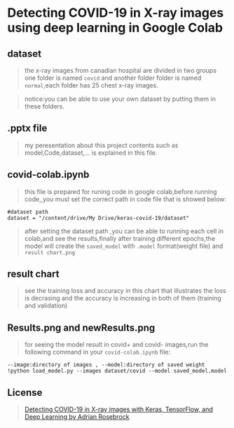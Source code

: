 # Detecting COVID-19 in X-ray images using deep learning in Google Colab







## dataset
> the x-ray images from canadian hospital are divided in two groups one folder is named `covid` and another folder folder is named `normal`,each folder has 25 chest x-ray images.

> notice:you can be able to use your own dataset by putting them in these folders.

## .pptx file
> my peresentation about this project contents such as model,Code,dataset,... is explained in this file. 

## covid-colab.ipynb
>  this file is prepared for runing code in google colab,before running code,,you must set the correct path in code file that is showed below:

```
#dataset path 
dataset = "/content/drive/My Drive/keras-covid-19/dataset"
```
> after setting the dataset path ,you can be able to running each cell in colab,and see the results,finally after training different epochs,the model will create the `saved_model` with `.model` format(weight file) and `result chart.png`

## result chart
> see the training loss and accuracy in this chart that illustrates the loss is decrasing and the accuracy is increasing in both of them (training and validation)

## Results.png and newResults.png 
> for seeing the model result in covid+ and covid- images,run the following command in your `covid-colab.ipynb` file:



```
--image:directory of images , --model:directory of saved weight
!python load_model.py --images dataset/covid --model saved_model.model
```
## License
>[Detecting COVID-19 in X-ray images with Keras, TensorFlow, and Deep Learning by Adrian Rosebrock](https://www.pyimagesearch.com/2020/03/16/detecting-covid-19-in-x-ray-images-with-keras-tensorflow-and-deep-learning/)
